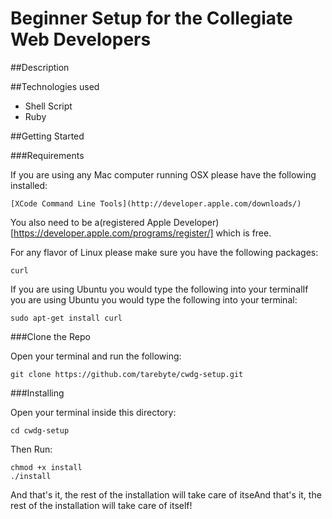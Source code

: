 Beginner Setup for the Collegiate Web Developers
==========

##Description

##Technologies used

* Shell Script
* Ruby

##Getting Started

###Requirements

If you are using any Mac computer running OSX please have the following installed:

    [XCode Command Line Tools](http://developer.apple.com/downloads/)

You also need to be a(registered Apple Developer)[https://developer.apple.com/programs/register/] which is free.

For any flavor of Linux please make sure you have the following packages:

    curl

If you are using Ubuntu you would type the following into your terminalIf you are using Ubuntu you would type the following into your terminal:

    sudo apt-get install curl

###Clone the Repo

Open your terminal and run the following:

    git clone https://github.com/tarebyte/cwdg-setup.git

###Installing

Open your terminal inside this directory:

    cd cwdg-setup

Then Run:

    chmod +x install
    ./install

And that's it, the rest of the installation will take care of itseAnd that's it, the rest of the installation will take care of itself!
